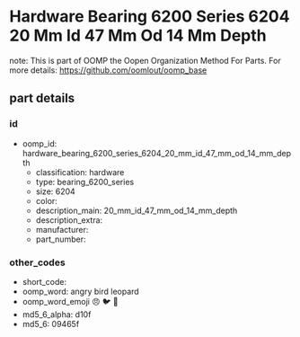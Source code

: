 # Hardware Bearing 6200 Series 6204 20 Mm Id 47 Mm Od 14 Mm Depth  

note: This is part of OOMP the Oopen Organization Method For Parts. For more details: https://github.com/oomlout/oomp_base

##  part details





### id
* oomp_id: hardware_bearing_6200_series_6204_20_mm_id_47_mm_od_14_mm_depth
  * classification: hardware
  * type: bearing_6200_series
  * size: 6204
  * color: 
  * description_main: 20_mm_id_47_mm_od_14_mm_depth
  * description_extra: 
  * manufacturer: 
  * part_number: 

### other_codes
* short_code: 
* oomp_word: angry bird leopard
* oomp_word_emoji :angry: :bird: :leopard:
* md5_6_alpha: d10f
* md5_6: 09465f